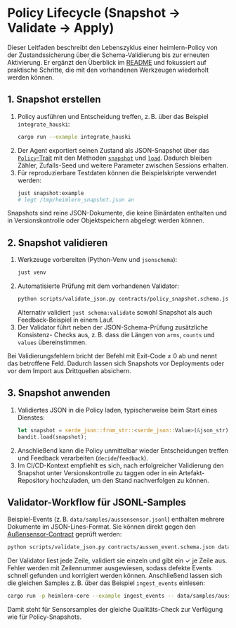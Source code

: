 # Policy Lifecycle (Snapshot → Validate → Apply)

Dieser Leitfaden beschreibt den Lebenszyklus einer heimlern-Policy von der
Zustandssicherung über die Schema-Validierung bis zur erneuten Aktivierung.
Er ergänzt den Überblick im [README](../README.md) und fokussiert auf
praktische Schritte, die mit den vorhandenen Werkzeugen wiederholt werden
können.

## 1. Snapshot erstellen

1. Policy ausführen und Entscheidung treffen, z. B. über das Beispiel
   `integrate_hauski`:
   ```bash
   cargo run --example integrate_hauski
   ```
2. Der Agent exportiert seinen Zustand als JSON-Snapshot über das
   [`Policy`-Trait](../crates/heimlern-core/src/lib.rs) mit den Methoden
   [`snapshot`](../crates/heimlern-core/src/lib.rs) und
   [`load`](../crates/heimlern-core/src/lib.rs). Dadurch bleiben Zähler,
   Zufalls-Seed und weitere Parameter zwischen Sessions erhalten.
3. Für reproduzierbare Testdaten können die Beispielskripte verwendet werden:
   ```bash
   just snapshot:example
   # legt /tmp/heimlern_snapshot.json an
   ```

Snapshots sind reine JSON-Dokumente, die keine Binärdaten enthalten und in
Versionskontrolle oder Objektspeichern abgelegt werden können.

## 2. Snapshot validieren

1. Werkzeuge vorbereiten (Python-Venv und `jsonschema`):
   ```bash
   just venv
   ```
2. Automatisierte Prüfung mit dem vorhandenen Validator:
   ```bash
   python scripts/validate_json.py contracts/policy_snapshot.schema.json /tmp/heimlern_snapshot.json
   ```
   Alternativ validiert `just schema:validate` sowohl Snapshot als auch
   Feedback-Beispiel in einem Lauf.
3. Der Validator führt neben der JSON-Schema-Prüfung zusätzliche Konsistenz-
   Checks aus, z. B. dass die Längen von `arms`, `counts` und `values`
   übereinstimmen.

Bei Validierungsfehlern bricht der Befehl mit Exit-Code ≠ 0 ab und nennt das
betroffene Feld. Dadurch lassen sich Snapshots vor Deployments oder vor dem
Import aus Drittquellen absichern.

## 3. Snapshot anwenden

1. Validiertes JSON in die Policy laden, typischerweise beim Start eines
   Dienstes:
   ```rust
   let snapshot = serde_json::from_str::<serde_json::Value>(&json_str)?;
   bandit.load(snapshot);
   ```
2. Anschließend kann die Policy unmittelbar wieder Entscheidungen treffen und
   Feedback verarbeiten (`decide`/`feedback`).
3. Im CI/CD-Kontext empfiehlt es sich, nach erfolgreicher Validierung den
   Snapshot unter Versionskontrolle zu taggen oder in ein Artefakt-Repository
   hochzuladen, um den Stand nachverfolgen zu können.

## Validator-Workflow für JSONL-Samples

Beispiel-Events (z. B. `data/samples/aussensensor.jsonl`) enthalten mehrere
Dokumente im JSON-Lines-Format. Sie können direkt gegen den
[Außensensor-Contract](../contracts/aussen_event.schema.json) geprüft werden:

```bash
python scripts/validate_json.py contracts/aussen_event.schema.json data/samples/aussensensor.jsonl
```

Der Validator liest jede Zeile, validiert sie einzeln und gibt ein ✓ je Zeile
aus. Fehler werden mit Zeilennummer ausgewiesen, sodass defekte Events schnell
gefunden und korrigiert werden können. Anschließend lassen sich die gleichen
Samples z. B. über das Beispiel `ingest_events` einlesen:

```bash
cargo run -p heimlern-core --example ingest_events -- data/samples/aussensensor.jsonl
```

Damit steht für Sensorsamples der gleiche Qualitäts-Check zur Verfügung wie
für Policy-Snapshots.
